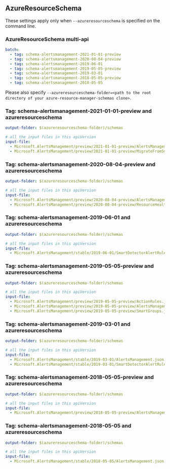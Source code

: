 ## AzureResourceSchema

These settings apply only when `--azureresourceschema` is specified on the command line.

### AzureResourceSchema multi-api

``` yaml $(azureresourceschema) && $(multiapi)
batch:
  - tag: schema-alertsmanagement-2021-01-01-preview
  - tag: schema-alertsmanagement-2020-08-04-preview
  - tag: schema-alertsmanagement-2019-06-01
  - tag: schema-alertsmanagement-2019-05-05-preview
  - tag: schema-alertsmanagement-2019-03-01
  - tag: schema-alertsmanagement-2018-05-05-preview
  - tag: schema-alertsmanagement-2018-05-05

```

Please also specify `--azureresourceschema-folder=<path to the root directory of your azure-resource-manager-schemas clone>`.

### Tag: schema-alertsmanagement-2021-01-01-preview and azureresourceschema

``` yaml $(tag) == 'schema-alertsmanagement-2021-01-01-preview' && $(azureresourceschema)
output-folder: $(azureresourceschema-folder)/schemas

# all the input files in this apiVersion
input-file:
  - Microsoft.AlertsManagement/preview/2021-01-01-preview/AlertsManagement.json
  - Microsoft.AlertsManagement/preview/2021-01-01-preview/MigrateFromSmartDetections.json

```

### Tag: schema-alertsmanagement-2020-08-04-preview and azureresourceschema

``` yaml $(tag) == 'schema-alertsmanagement-2020-08-04-preview' && $(azureresourceschema)
output-folder: $(azureresourceschema-folder)/schemas

# all the input files in this apiVersion
input-file:
  - Microsoft.AlertsManagement/preview/2020-08-04-preview/AlertsManagement.json
  - Microsoft.AlertsManagement/preview/2020-08-04-preview/ResourceHealthAlertRules.json

```

### Tag: schema-alertsmanagement-2019-06-01 and azureresourceschema

``` yaml $(tag) == 'schema-alertsmanagement-2019-06-01' && $(azureresourceschema)
output-folder: $(azureresourceschema-folder)/schemas

# all the input files in this apiVersion
input-file:
  - Microsoft.AlertsManagement/stable/2019-06-01/SmartDetectorAlertRulesApi.json

```

### Tag: schema-alertsmanagement-2019-05-05-preview and azureresourceschema

``` yaml $(tag) == 'schema-alertsmanagement-2019-05-05-preview' && $(azureresourceschema)
output-folder: $(azureresourceschema-folder)/schemas

# all the input files in this apiVersion
input-file:
  - Microsoft.AlertsManagement/preview/2019-05-05-preview/ActionRules.json
  - Microsoft.AlertsManagement/preview/2019-05-05-preview/AlertsManagement.json
  - Microsoft.AlertsManagement/preview/2019-05-05-preview/SmartGroups.json

```

### Tag: schema-alertsmanagement-2019-03-01 and azureresourceschema

``` yaml $(tag) == 'schema-alertsmanagement-2019-03-01' && $(azureresourceschema)
output-folder: $(azureresourceschema-folder)/schemas

# all the input files in this apiVersion
input-file:
  - Microsoft.AlertsManagement/stable/2019-03-01/AlertsManagement.json
  - Microsoft.AlertsManagement/stable/2019-03-01/SmartDetectorAlertRulesApi.json

```

### Tag: schema-alertsmanagement-2018-05-05-preview and azureresourceschema

``` yaml $(tag) == 'schema-alertsmanagement-2018-05-05-preview' && $(azureresourceschema)
output-folder: $(azureresourceschema-folder)/schemas

# all the input files in this apiVersion
input-file:
  - Microsoft.AlertsManagement/preview/2018-05-05-preview/AlertsManagement.json

```

### Tag: schema-alertsmanagement-2018-05-05 and azureresourceschema

``` yaml $(tag) == 'schema-alertsmanagement-2018-05-05' && $(azureresourceschema)
output-folder: $(azureresourceschema-folder)/schemas

# all the input files in this apiVersion
input-file:
  - Microsoft.AlertsManagement/stable/2018-05-05/AlertsManagement.json

```
